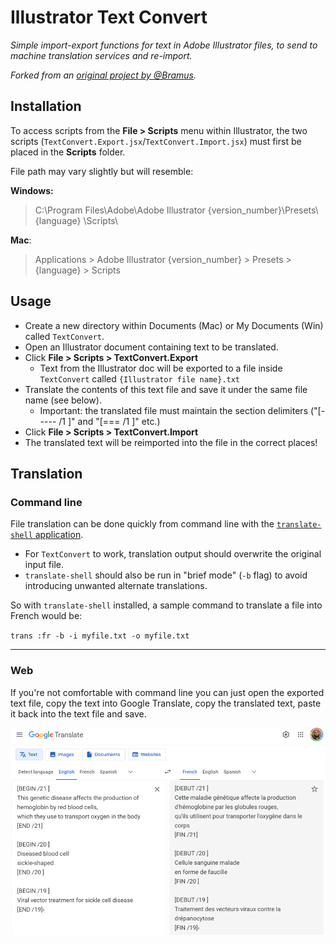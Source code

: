 # Illustrator Text Convert
*Simple import-export functions for text in Adobe Illustrator files, to send to machine translation services and re-import.*

*Forked from an [original project by @Bramus](https://github.com/bramus/PS_BRAMUS.TextConvert).*

## Installation

To access scripts from the **File > Scripts** menu within Illustrator, the two scripts (`TextConvert.Export.jsx`/`TextConvert.Import.jsx`) must first be placed in the **Scripts** folder.

File path may vary slightly but will resemble:

**Windows:**

> C:\Program Files\Adobe\Adobe Illustrator {version_number}\Presets\ {language} \Scripts\

**Mac**:

> Applications > Adobe Illustrator {version_number} > Presets > {language} > Scripts

## Usage

* Create a new directory within Documents (Mac) or My Documents (Win) called `TextConvert`.
* Open an Illustrator document containing text to be translated.
* Click **File > Scripts > TextConvert.Export**
    * Text from the Illustrator doc will be exported to a file inside `TextConvert` called `{Illustrator file name}.txt`
* Translate the contents of this text file and save it under the same file name (see below).    
    * Important: the translated file must maintain the section delimiters ("[----- /1 ]" and "[=== /1 ]" etc.)
* Click **File > Scripts > TextConvert.Import**
* The translated text will be reimported into the file in the correct places!


## Translation
### Command line
File translation can be done quickly from command line with the [`translate-shell` application](https://github.com/soimort/translate-shell).

* For `TextConvert` to work, translation output should overwrite the original input file. 
* `translate-shell` should also be run in "brief mode" (`-b` flag) to avoid introducing unwanted alternate translations.

So with `translate-shell` installed, a sample command to translate a file into French would be:

`trans :fr -b -i myfile.txt -o myfile.txt`

---
### Web
If you're not comfortable with command line you can just open the exported text file, copy the text into Google Translate, copy the translated text, paste it back into the text file and save.

![Google Translate](GoogleTranslate.png)